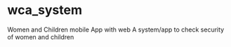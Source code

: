 # wca_system
Women and Children mobile App with web
A system/app to check security of women and children
